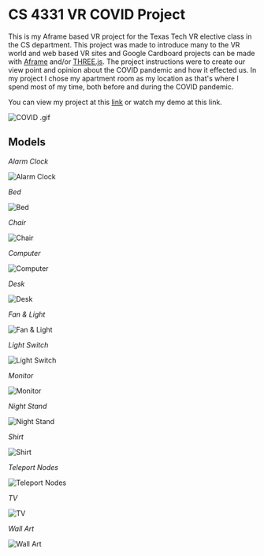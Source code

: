 # CS 4331 VR COVID Project

This is my Aframe based VR project for the Texas Tech VR elective class in the CS department. This project was made to introduce many to the VR world and web based VR sites and Google Cardboard projects can be made with [Aframe](https://aframe.io/) and/or [THREE.js](https://threejs.org/). The project instructions were to create our view point and opinion about the COVID pandemic and how it effected us. In my project I chose my apartment room as my location as that's where I spend most of my time, both before and during the COVID pandemic.

You can view my project at this [link](https://sgo-nova.github.io/COVID-Aframe/) or watch my demo at this link.

![COVID .gif](https://media.giphy.com/media/CTjL3dUOQKXsIeMN2S/giphy.gif)

## Models

_Alarm Clock_

![Alarm Clock](Pictures/AlarmClock.PNG)

_Bed_

![Bed](Pictures/Bed.PNG)

_Chair_

![Chair](Pictures/Chair.PNG)

_Computer_

![Computer](Pictures/Computer.PNG)

_Desk_

![Desk](Pictures/Desk.PNG)

_Fan & Light_

![Fan & Light](Pictures/Fan.PNG)

_Light Switch_

![Light Switch](Pictures/Light_On.PNG)

_Monitor_

![Monitor](Pictures/Monitor.PNG)

_Night Stand_

![Night Stand](Pictures/NightStand.PNG)

_Shirt_

![Shirt](Pictures/Shirt.PNG)

_Teleport Nodes_

![Teleport Nodes](Pictures/TeleportNode.PNG)

_TV_

![TV](Pictures/TV.PNG)

_Wall Art_

![Wall Art](Pictures/WallArt.PNG)
